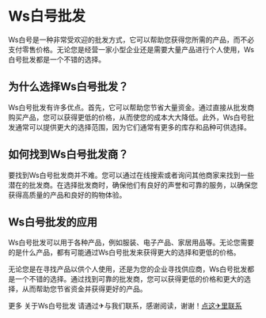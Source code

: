 # Ws白号批发

Ws白号是一种非常受欢迎的批发方式，它可以帮助您获得您所需的产品，而不必支付零售价格。无论您是经营一家小型企业还是需要大量产品进行个人使用，Ws白号批发都是一个不错的选择。

## 为什么选择Ws白号批发？

Ws白号批发有许多优点。首先，它可以帮助您节省大量资金。通过直接从批发商购买产品，您可以获得更低的价格，从而使您的成本大大降低。此外，Ws白号批发通常可以提供更大的选择范围，因为它们通常有更多的库存和品种可供选择。

## 如何找到Ws白号批发商？

要找到Ws白号批发商并不难。您可以通过在线搜索或者询问其他商家来找到一些潜在的批发商。在选择批发商时，确保他们有良好的声誉和可靠的服务，以确保您获得高质量的产品和良好的购物体验。

## Ws白号批发的应用

Ws白号批发可以用于各种产品，例如服装、电子产品、家居用品等。无论您需要的是什么产品，都有可能通过Ws白号批发来获得更大的选择和更低的价格。

无论您是在寻找产品以供个人使用，还是为您的企业寻找供应商，Ws白号批发都是一个不错的选择。通过找到可靠的批发商，您可以获得更低的价格和更大的选择，从而帮助您节省资金并获得更好的产品。

更多 关于Ws白号批发 请通过✈与我们联系，感谢阅读，谢谢！[点这✈里联系](https://a.k02.cc)